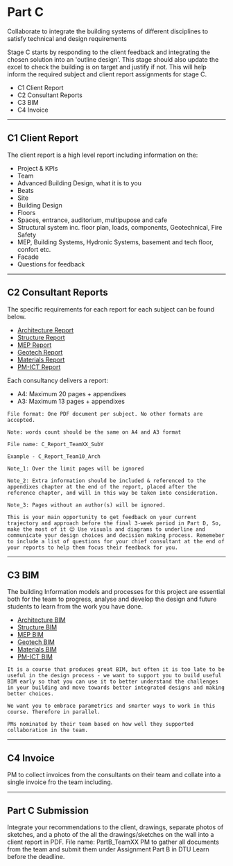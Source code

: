 # Part C

Collaborate to integrate the building systems of different disciplines to satisfy technical and design requirements 

Stage C starts by responding to the client feedback and integrating the chosen solution into an 'outline design'. This stage should also update the excel to check the building is on target and justify if not. This will help inform the required subject and client report assignments for stage C. 

* C1 Client Report
* C2 Consultant Reports
* C3 BIM
* C4 Invoice
<hr>

## C1 Client Report
The client report is a high level report including information on the:
* Project & KPIs
* Team
* Advanced Building Design, what it is to you
* Beats
* Site
* Building Design
* Floors
* Spaces, entrance, auditorium, multipupose and cafe
* Structural system inc. floor plan, loads, components, Geotechnical, Fire Safety
* MEP, Building Systems, Hydronic Systems, basement and tech floor, confort etc.
* Facade
* Questions for feedback
<hr>

## C2 Consultant Reports
The specific requirements for each report for each subject can be found below.

* [Architecture Report](/Subjects/Architecture/index.html#c-consultant-report)
* [Structure Report](/Subjects/Structure/index.html#c-consultant-report)
* [MEP Report](/Subjects/MEP/index.html#c-consultant-report)
* [Geotech Report](/Subjects/Geotech/index.html#c-consultant-report)
* [Materials Report](/Subjects/Materials/index.html#c-consultant-report)
* [PM-ICT Report](/Subjects/PM-ICT/index.html#c-consultant-report)

Each consultancy delivers a report:

* A4: Maximum 20 pages + appendixes
* A3: Maximum 13 pages + appendixes

```{note}
File format: One PDF document per subject. No other formats are accepted.

Note: words count should be the same on A4 and A3 format

File name: C_Report_TeamXX_SubY

Example - C_Report_Team10_Arch

Note_1: Over the limit pages will be ignored

Note_2: Extra information should be included & referenced to the appendixes chapter at the end of the report, placed after the reference chapter, and will in this way be taken into consideration.

Note_3: Pages without an author(s) will be ignored.
```

```{hint}
This is your main opportunity to get feedback on your current trajectory and approach before the final 3-week period in Part D, So, make the most of it 😊 Use visuals and diagrams to underline and communicate your design choices and decision making process. Rememeber to include a list of questions for your chief consultant at the end of your reports to help them focus their feedback for you.
```
<hr>

## C3 BIM 
The building Information models and processes for this project are essential both for the team to progress, analyse and develop the design and future students to learn from the work you have done.

* [Architecture BIM](/Subjects/Architecture#c-bim)
* [Structure BIM](/Subjects/Structure#c-bim)
* [MEP BIM](/Subjects/MEP#c-bim)
* [Geotech BIM](/Subjects/Geotech#c-bim)
* [Materials BIM](/Subjects/Materials#c-bim)
* [PM-ICT BIM](/Subjects/PM-ICT#c-bim)

```{admonition}OpenBIM award – BuildingSmart Denmark 
It is a course that produces great BIM, but often it is too late to be useful in the design process - we want to support you to build useful BIM early so that you can use it to better understand the challenges in your building and move towards better integrated designs and making better choices.
```

```{admonition}Computational Design Award
We want you to embrace parametrics and smarter ways to work in this course. Therefore in parallel. 
``` 

```{admonition}PM Collaboration Award
PMs nominated by their team based on how well they supported collaboration in the team. 
``` 

<hr>

## C4 Invoice
PM to collect invoices from the consultants on their team and collate into a single invoice fro the team including.
<hr>

## Part C Submission
Integrate your recommendations to the client, drawings, separate photos of sketches, and a photo of the all the drawings/sketches on the wall into a client report in PDF. File name: PartB_TeamXX
PM to gather all documents from the team and submit them under Assignment Part B in DTU Learn before the deadline. 

